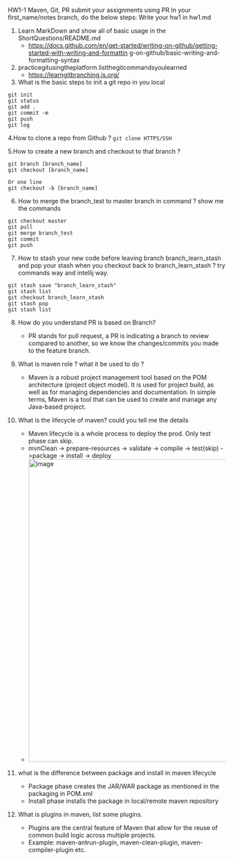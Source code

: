 HW1-1 Maven, Git, PR
submit your assignments using PR
In your first_name/notes branch, do the below steps:
Write your hw1 in hw1.md

1. Learn MarkDown and show all of basic usage in the ShortQuestions/README.md
    - https://docs.github.com/en/get-started/writing-on-github/getting-started-with-writing-and-formattin g-on-github/basic-writing-and-formatting-syntax
2. practicegitusingtheplatform.listthegitcommandsyoulearned
    - https://learngitbranching.js.org/
3. What is the basic steps to init a git repo in you local
```
git init 
git status
git add .
git commit -m
git push
git log
```

4.How to clone a repo from Github ?
`git clone HTTPS/SSH`

5.How to create a new branch and checkout to that branch ?
```
git branch [branch_name]
git checkout [branch_name]

Or one line
git checkout -b [branch_name]
```
6. How to merge the branch_test to master branch in command ? show me the commands
```
git checkout master
git pull
git merge branch_test
git commit
git push
```
7. How to stash your new code before leaving branch branch_learn_stash and pop your stash when you checkout back to branch_learn_stash ? try commands way and intellij way.
```
git stash save "branch_learn_stash"
git stash list
git checkout branch_learn_stash
git stash pop
git stash list
```
8. How do you understand PR is based on Branch?
    - PR stands for pull request, a PR is indicating a branch to review compared to another, so we know the changes/commits you made to the feature branch.

9. What is maven role ? what it be used to do ?
    - Maven is a robust project management tool based on the POM architecture (project object model). It is used for project build, as well as for managing dependencies and documentation. In simple terms, Maven is a tool that can be used to create and manage any Java-based project.

10. What is the lifecycle of maven? could you tell me the details
    - Maven lifecycle is a whole process to deploy the prod. Only test phase can skip.
    - mvnClean -> prepare-resources -> validate -> compile -> test(skip) ->package -> install -> deploy
    - <img width="700" alt="image" src="https://user-images.githubusercontent.com/92887232/213316241-5b71277e-4d53-46f2-a1cb-e5658a250c6b.png">

11. what is the difference between package and install in maven lifecycle
     - Package phase creates the JAR/WAR package as mentioned in the packaging in POM.xml
     - Install phase installs the package in local/remote maven repository

12. What is plugins in maven, list some plugins.
    - Plugins are the central feature of Maven that allow for the reuse of common build logic across multiple projects.
    - Example: maven-antrun-plugin, maven-clean-plugin, maven-compiler-plugin etc.
